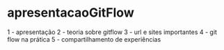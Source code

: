 # apresentacaoGitFlow

1 - apresentação
2 - teoria sobre gitflow
3 - url e sites importantes
4 - git flow na prática
5 - compartilhamento de experiências
